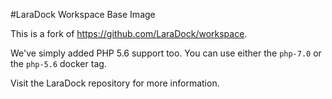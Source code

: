 #LaraDock Workspace Base Image

This is a fork of https://github.com/LaraDock/workspace.

We've simply added PHP 5.6 support too. You can use either the `php-7.0` or the `php-5.6` docker tag.

Visit the LaraDock repository for more information.
